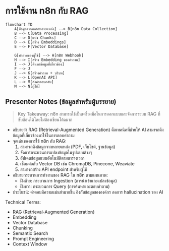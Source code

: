 # การใช้งาน n8n กับ RAG

```mermaid
flowchart TD
    A[ข้อมูลจากหลากหลายแหล่ง] --> B[n8n Data Collection]
    B --> C[Data Processing]
    C --> D[แบ่ง Chunks]
    D --> E[สร้าง Embeddings]
    E --> F[Vector Database]
    
    G[คำถามของผู้ใช้] --> H[n8n Webhook]
    H --> I[สร้าง Embedding ของคำถาม]
    I --> J[ค้นหาข้อมูลที่เกี่ยวข้อง]
    F --> J
    J --> K[สร้างคำถาม + บริบท]
    K --> L[OpenAI API]
    L --> M[ส่งคำตอบกลับ]
    M --> N[ผู้ใช้]
```

## Presenter Notes (ข้อมูลสำหรับผู้บรรยาย)

> Key Takeaway: n8n สามารถใช้เป็นเครื่องมือในการออกแบบและจัดการระบบ RAG ที่ซับซ้อนได้โดยไม่ต้องเขียนโค้ดมาก

- อธิบายว่า RAG (Retrieval-Augmented Generation) คือเทคนิคที่ช่วยให้ AI สามารถดึงข้อมูลที่เกี่ยวข้องมาใช้ในการตอบคำถาม
- จุดเด่นของการใช้ n8n กับ RAG:
  1. สามารถดึงข้อมูลจากหลายแหล่ง (PDF, เว็บไซต์, ฐานข้อมูล)
  2. จัดการกระบวนการแปลงข้อมูลในรูปแบบต่างๆ
  3. อัปเดตข้อมูลแบบอัตโนมัติตามตารางเวลา
  4. เชื่อมต่อกับ Vector DB เช่น ChromaDB, Pinecone, Weaviate
  5. สามารถสร้าง API endpoint สำหรับผู้ใช้
- อธิบายกระบวนการทำงานของ RAG ใน n8n ตามแผนภาพ:
  - ฝั่งซ้าย: กระบวนการ Ingestion (การนำเข้าและแปลงข้อมูล)
  - ฝั่งขวา: กระบวนการ Query (การค้นหาและตอบคำถาม)
- ประโยชน์: คำตอบมีความแม่นยำมากขึ้น อิงกับข้อมูลขององค์กร ลดการ hallucination ของ AI

Technical Terms:
- RAG (Retrieval-Augmented Generation)
- Embedding
- Vector Database
- Chunking
- Semantic Search
- Prompt Engineering
- Context Window
